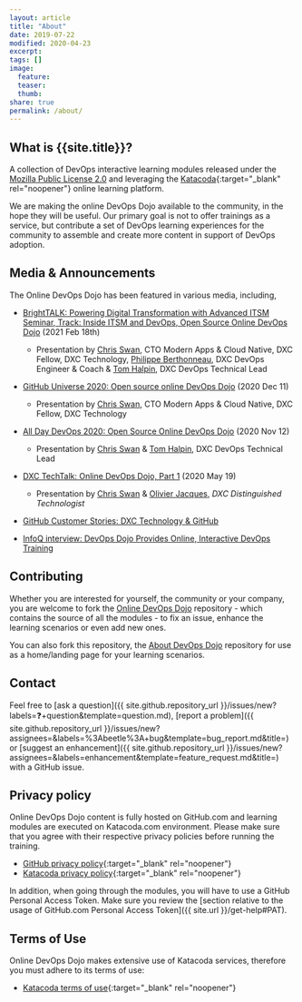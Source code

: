 ```yaml
---
layout: article
title: "About"
date: 2019-07-22
modified: 2020-04-23
excerpt:
tags: []
image:
  feature:
  teaser:
  thumb:
share: true
permalink: /about/
---
```


## What is {{site.title}}?

A collection of DevOps interactive learning modules released under the [Mozilla
Public License
2.0](https://github.com/dxc-technology/online-devops-dojo/blob/master/LICENSE)
and leveraging the [Katacoda](https://katacoda.com){:target="_blank"
rel="noopener"} online learning platform.

We are making the online DevOps Dojo available to the community, in the hope
they will be useful. Our primary goal is not to offer trainings as a service,
but contribute a set of DevOps learning experiences for the community to
assemble and create more content in support of DevOps adoption.

## Media & Announcements

The Online DevOps Dojo has been featured in various media, including,

* [BrightTALK: Powering Digital Transformation with Advanced ITSM Seminar, Track: Inside ITSM and DevOps, Open Source Online DevOps Dojo](https://www.brighttalk.com/webcast/534/470998?utm_campaign=communication_reminder_starting_now_registrants&utm_medium=email&utm_source=brighttalk-transact&utm_content=title) (2021 Feb 18th)
  * Presentation by [Chris Swan](https://github.com/cpswan), CTO Modern Apps & Cloud Native, DXC Fellow, DXC Technology, [Philippe Berthonneau](https://github.com/pberthonneau), DXC DevOps Engineer & Coach & [Tom Halpin](https://github.com/tom-halpin), DXC DevOps Technical Lead

* [GitHub Universe 2020: Open source online DevOps Dojo](https://www.youtube.com/watch?v=zNShWuKdWMQ) (2020 Dec 11)
  * Presentation by [Chris Swan](https://github.com/cpswan), CTO Modern Apps & Cloud Native, DXC Fellow, DXC Technology

* [All Day DevOps 2020: Open Source Online DevOps Dojo](https://content.sonatype.com/2020addo/addo2020-ct-swan-halpin) (2020 Nov 12)
  * Presentation by [Chris Swan](https://github.com/cpswan) & [Tom Halpin](https://github.com/tom-halpin), DXC DevOps Technical Lead

* [DXC TechTalk: Online DevOps Dojo, Part 1](https://www.dxc.technology/innovation/events/148828-dxc_techtalk_online_devops_dojo) (2020 May 19)
  * Presentation by [Chris Swan](https://github.com/cpswan) & [Olivier Jacques](https://github.com/ojacques), _DXC Distinguished Technologist_

* [GitHub Customer Stories: DXC Technology & GitHub](https://github.com/customer-stories/dxc)

* [InfoQ interview: DevOps Dojo Provides Online, Interactive DevOps Training](https://www.infoq.com/news/2020/06/devops-dojo/)

## Contributing

Whether you are interested for yourself, the community or your company, you are
welcome to fork the [Online DevOps
Dojo](https://github.com/dxc-technology/online-devops-dojo) repository - which
contains the source of all the modules - to fix an issue, enhance the learning
scenarios or even add new ones.

You can also fork this repository, the
[About DevOps Dojo](https://github.com/dxc-technology/about-devops-dojo)
repository for use as a home/landing page for your learning scenarios.

## Contact

Feel free to [ask a question]({{ site.github.repository_url }}/issues/new?labels=❓+question&template=question.md), [report a problem]({{ site.github.repository_url }}/issues/new?assignees=&labels=%3Abeetle%3A+bug&template=bug_report.md&title=) or [suggest an enhancement]({{ site.github.repository_url }}/issues/new?assignees=&labels=enhancement&template=feature_request.md&title=) with a GitHub issue.

## Privacy policy

Online DevOps Dojo content is fully hosted on GitHub.com and learning modules are executed on Katacoda.com environment. Please make sure that you agree with their respective privacy policies before running the training.

- [GitHub privacy policy](https://help.github.com/en/articles/github-privacy-statement){:target="_blank" rel="noopener"}
- [Katacoda privacy policy](https://www.katacoda.com/privacy){:target="_blank" rel="noopener"}

In addition, when going through the modules, you will have to use a GitHub Personal Access Token. Make sure you review the [section
relative to the usage of GitHub.com Personal Access Token]({{ site.url }}/get-help#PAT).

## Terms of Use

Online DevOps Dojo makes extensive use of Katacoda services, therefore you must
adhere to its terms of use:

- [Katacoda terms of use](https://www.katacoda.com/terms){:target="_blank" rel="noopener"}

